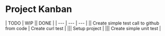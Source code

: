 # Project Kanban

| TODO | WIP || DONE |
| --- | --- | --- |
|| Create simple test call to github from code | Create curl test |
||| Setup project |
||| Create simple unit test |
